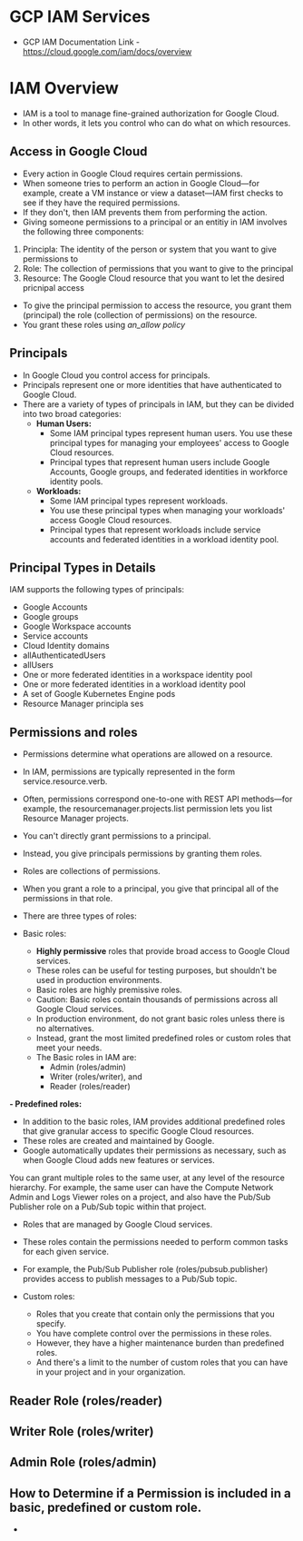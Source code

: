 # GCP IAM Services
- GCP IAM Documentation Link - https://cloud.google.com/iam/docs/overview

# IAM Overview
- IAM is a tool to manage fine-grained authorization for Google Cloud.
- In other words, it lets you control who can do what on which resources.

## Access in Google Cloud

- Every action in Google Cloud requires certain permissions. 
- When someone tries to perform an action in Google Cloud—for example, create a VM instance or view a dataset—IAM first checks to see if they have the required permissions.
- If they don't, then IAM prevents them from performing the action.
- Giving someone permissions to a principal or an entitiy in IAM involves the following three components:
1. Principla: The identity of the person or system that you want to give permissions to
2. Role: The collection of permissions that you want to give to the principal
3. Resource: The Google Cloud resource that you want to let the desired pricnipal access

- To give the principal permission to access the resource, you grant them (principal) the role (collection of permissions) on the resource.
- You grant these roles using _an_allow policy_

## Principals
- In Google Cloud you control access for principals. 
- Principals represent one or more identities that have authenticated to Google Cloud.
- There are a variety of types of principals in IAM, but they can be divided into two broad categories:
  - **Human Users:**
     - Some IAM principal types represent human users. You use these principal types for managing your employees' access to Google Cloud resources.
     - Principal types that represent human users include Google Accounts, Google groups, and federated identities in workforce identity pools.
  - **Workloads:**
    - Some IAM principal types represent workloads.
    - You use these principal types when managing your workloads' access Google Cloud resources.
    - Principal types that represent workloads include service accounts and federated identities in a workload identity pool.
   
## Principal Types in Details
IAM supports the following types of principals:
- Google Accounts
- Google groups
- Google Workspace accounts
- Service accounts
- Cloud Identity domains
- allAuthenticatedUsers
- allUsers
- One or more federated identities in a workspace identity pool
- One or more federated identities in a workload identity pool
- A set of Google Kubernetes Engine pods
- Resource Manager principla ses


## Permissions and roles

- Permissions determine what operations are allowed on a resource.
- In IAM, permissions are typically represented in the form service.resource.verb.
- Often, permissions correspond one-to-one with REST API methods—for example, the resourcemanager.projects.list permission lets you list Resource Manager 
  projects.
- You can't directly grant permissions to a principal.
- Instead, you give principals permissions by granting them roles.
- Roles are collections of permissions.
- When you grant a role to a principal, you give that principal all of the permissions in that role.
- There are three types of roles:
  
- Basic roles:
  - **Highly permissive** roles that provide broad access to Google Cloud services.
  - These roles can be useful for testing purposes, but shouldn't be used in production environments.
  - Basic roles are highly premissive roles.
  - Caution: Basic roles contain thousands of permissions across all Google Cloud services.
  - In production environment, do not grant basic roles unless there is no alternatives.
  - Instead, grant the most limited predefined roles or custom roles that meet your needs.
  - The Basic roles in IAM are:
    - Admin (roles/admin)
    - Writer (roles/writer), and 
    - Reader (roles/reader)
   
**- Predefined roles:**

  - In addition to the basic roles, IAM provides additional predefined roles that give granular access to specific Google Cloud resources.
  - These roles are created and maintained by Google.
  - Google automatically updates their permissions as necessary, such as when Google Cloud adds new features or services.

You can grant multiple roles to the same user, at any level of the resource hierarchy. For example, the same user can have the Compute Network Admin and Logs Viewer roles on a project, and also have the Pub/Sub Publisher role on a Pub/Sub topic within that project. 
  - Roles that are managed by Google Cloud services.
  - These roles contain the permissions needed to perform common tasks for each given service.
  - For example, the Pub/Sub Publisher role (roles/pubsub.publisher) provides access to publish messages to a Pub/Sub topic.

- Custom roles:
  - Roles that you create that contain only the permissions that you specify.
  - You have complete control over the permissions in these roles.
  - However, they have a higher maintenance burden than predefined roles.
  - And there's a limit to the number of custom roles that you can have in your project and in your organization.
    
 
## Reader Role (roles/reader)

## Writer Role (roles/writer)

## Admin Role (roles/admin)

## How to Determine if a Permission is included in a basic, predefined or custom role.
- 
